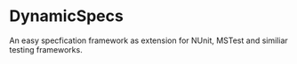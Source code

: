 # DynamicSpecs
An easy specfication framework as extension for NUnit, MSTest and similiar testing frameworks.
